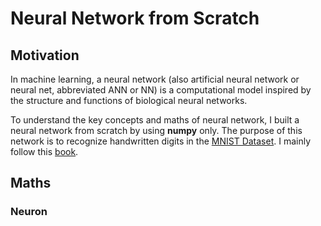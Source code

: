 # Neural Network from Scratch

## Motivation

In machine learning, a neural network (also artificial neural network or neural net, abbreviated ANN or NN)
is a computational model inspired by the structure and functions of biological neural networks.

To understand the key concepts and maths of neural network, I built a neural network from scratch by using **numpy** only.
The purpose of this network is to recognize handwritten digits in the [MNIST Dataset](https://www.kaggle.com/datasets/animatronbot/mnist-digit-recognizer).
I mainly follow this [book](http://neuralnetworksanddeeplearning.com/).

## Maths
### Neuron
